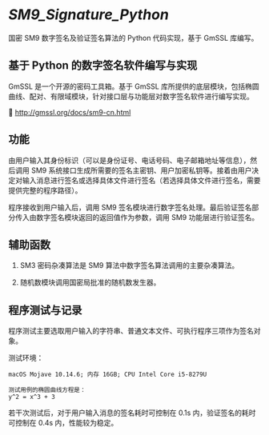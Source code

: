 # _SM9_Signature_Python_

国密 SM9 数字签名及验证签名算法的 Python 代码实现，基于 GmSSL 库编写。

## 基于 Python 的数字签名软件编写与实现

GmSSL 是一个开源的密码工具箱。基于 GmSSL 库所提供的底层模块，包括椭圆曲线、配对、有限域模块，针对接口层与功能层对数字签名软件进行编写实现。

🔗 http://gmssl.org/docs/sm9-cn.html

## 功能

由用户输入其身份标识（可以是身份证号、电话号码、电子邮箱地址等信息），然后调用 SM9 系统接口生成所需要的签名主密钥、用户加密私钥等。接着由用户决定对输入消息进行签名或选择具体文件进行签名（若选择具体文件进行签名，需要提供完整的程序路径）。

程序接收到用户输入后，调用 SM9 签名模块进行数字签名处理。最后验证签名部分传入由数字签名模块返回的返回值作为参数，调用 SM9 功能层进行验证签名。

## 辅助函数

1. SM3 密码杂凑算法是 SM9 算法中数字签名算法调用的主要杂凑算法。

2. 随机数模块调用国密局批准的随机数发生器。

## 程序测试与记录

程序测试主要选取用户输入的字符串、普通文本文件、可执行程序三项作为签名对象。

测试环境：

```text
macOS Mojave 10.14.6; 内存 16GB; CPU Intel Core i5-8279U

测试用例的椭圆曲线方程是：
y^2 = x^3 + 3
```

若干次测试后，对于用户输入消息的签名耗时可控制在 0.1s 内，验证签名的耗时可控制在 0.4s 内，性能较为稳定。

